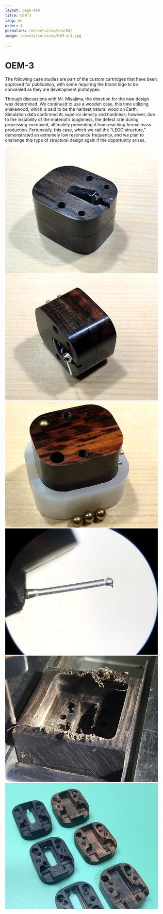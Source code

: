 ```yaml
---
layout: page-oem
title: OEM-3
lang: en
order: 3
permalink: /en/services/oem/03/
image: /assets/services/OEM-3/1.jpg

---
```



# OEM-3

The following case studies are part of the custom cartridges that have been approved for publication, with some requiring the brand logo to be concealed as they are development prototypes.

Through discussions with Mr. Miyajima, the direction for the new design was determined. We continued to use a wooden case, this time utilizing snakewood, which is said to be the hardest natural wood on Earth. Simulation data confirmed its superior density and hardness; however, due to the instability of the material's toughness, the defect rate during processing increased, ultimately preventing it from reaching formal mass production. Fortunately, this case, which we call the "LEGO structure," demonstrated an extremely low resonance frequency, and we plan to challenge this type of structural design again if the opportunity arises.

![1](/assets/services/OEM-3/1.jpg)
![2](/assets/services/OEM-3/2.jpg)
![3](/assets/services/OEM-3/3.jpg)
![4](/assets/services/OEM-3/4.jpg)
![5](/assets/services/OEM-3/5.jpg)
![6](/assets/services/OEM-3/6.jpg)